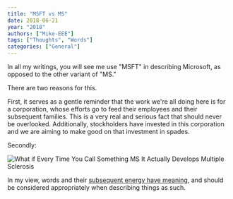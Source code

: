 ```yaml
---
title: "MSFT vs MS"
date: 2018-06-21
year: "2018"
authors: ["Mike-EEE"]
tags: ["Thoughts", "Words"]
categories: ["General"] 
---
```


In all my writings, you will see me use "MSFT" in describing Microsoft, as opposed to the other variant of "MS."

There are two reasons for this.

First, it serves as a gentle reminder that the work we're all doing here is for a corporation, whose efforts go to feed their employees and their subsequent families.  This is a very real and serious fact that should never be overlooked.  Additionally, stockholders have invested in this corporation and we are aiming to make good on that investment in spades.

Secondly:

![What if Every Time You Call Something MS It Actually Develops Multiple Sclerosis](/images/MSFT.jpg)

In my view, words and their [subsequent energy have meaning](/2018/06/hello-world-welcome-to-super.net-blog-dawg/#choose-your-energy-carefully), and should be considered appropriately when describing things as such.